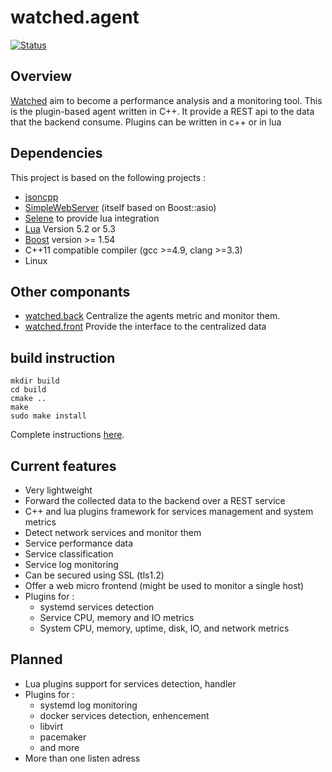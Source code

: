 # watched.agent
[![Status](https://travis-ci.org/sebt3/watched.agent.svg?branch=master)](https://travis-ci.org/sebt3/watched.agent)
## Overview
[Watched](https://sebt3.github.io/watched/) aim to become a performance analysis and a monitoring tool.
This is the plugin-based agent written in C++. It provide a REST api to the data that the backend consume.
Plugins can be written in c++ or in lua

## Dependencies
This project is based on the following projects :
* [jsoncpp](https://github.com/open-source-parsers/jsoncpp)
* [SimpleWebServer](https://github.com/eidheim/Simple-Web-Server) (itself based on Boost::asio)
* [Selene](https://github.com/jeremyong/Selene) to provide lua integration
* [Lua](https://www.lua.org) Version 5.2 or 5.3
* [Boost](http://www.boost.org) version >= 1.54
* C++11 compatible compiler (gcc >=4.9, clang >=3.3)
* Linux

## Other componants
* [watched.back](https://github.com/sebt3/watched.back) Centralize the agents metric and monitor them.
* [watched.front](https://github.com/sebt3/watched.front) Provide the interface to the centralized data

## build instruction
    mkdir build
    cd build
    cmake ..
    make
    sudo make install
Complete instructions [here](https://sebt3.github.io/watched/doc/install/#the-agent).


## Current features
- Very lightweight
- Forward the collected data to the backend over a REST service
- C++ and lua plugins framework for services management and system metrics
- Detect network services and monitor them
- Service performance data
- Service classification
- Service log monitoring
- Can be secured using SSL (tls1.2)
- Offer a web micro frontend (might be used to monitor a single host)
- Plugins for :
  * systemd services detection
  * Service CPU, memory and IO metrics
  * System CPU, memory, uptime, disk, IO, and network metrics

## Planned
- Lua plugins support for services detection, handler
- Plugins for :
  * systemd log monitoring
  * docker services detection, enhencement
  * libvirt
  * pacemaker
  * and more
- More than one listen adress
